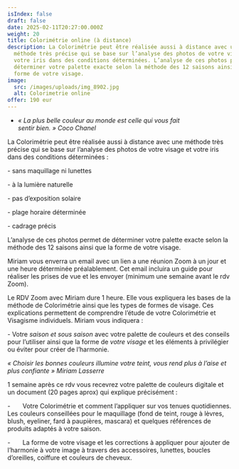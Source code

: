 ```yaml
---
isIndex: false
draft: false
date: 2025-02-11T20:27:00.000Z
weight: 20
title: Colorimétrie online (à distance)
description: La Colorimétrie peut être réalisée aussi à distance avec une
  méthode très précise qui se base sur l’analyse des photos de votre visage et
  votre iris dans des conditions déterminées. L’analyse de ces photos permet de
  déterminer votre palette exacte selon la méthode des 12 saisons ainsi que la
  forme de votre visage.
image:
  src: /images/uploads/img_8902.jpg
  alt: Colorimetrie online
offer: 190 eur
---
```

* *« La plus belle couleur au monde est celle qui vous fait sentir bien. » Coco Chanel*



La Colorimétrie peut être réalisée aussi à distance avec une méthode très précise qui se base sur l’analyse des photos de votre visage et votre iris dans des conditions déterminées :

\- sans maquillage ni lunettes

\- à la lumière naturelle

\- pas d’exposition solaire

\- plage horaire déterminée

\- cadrage précis

L’analyse de ces photos permet de déterminer votre palette exacte selon la méthode des 12 saisons ainsi que la forme de votre visage.

Miriam vous enverra un email avec un lien a une réunion Zoom à un jour et une heure  déterminée préalablement. Cet email incluira un guide pour réaliser les prises de vue et les envoyer (minimum une semaine avant le rdv Zoom).

Le RDV Zoom avec Miriam dure 1 heure. Elle vous expliquera les bases de la méthode de Colorimétrie ainsi que les types de formes de visage. Ces explications permettent de comprendre l’étude de votre Colorimétrie et Visagisme individuels. Miriam vous indiquera :

\- Votre *saison et sous saison* avec votre palette de couleurs et des conseils pour l’utiliser ainsi que la forme de *votre visage* et les éléments à privilégier ou éviter pour créer de l’harmonie.



*« Choisir les bonnes couleurs illumine votre teint, vous rend plus à l’aise et plus confiante » Miriam Lasserre*

1 semaine après ce rdv vous recevrez votre palette de couleurs digitale et un document (20 pages aprox) qui explique précisément :

\-       Votre Colorimétrie et comment l’appliquer sur vos tenues quotidiennes. Les couleurs conseillées pour le maquillage (fond de teint, rouge à lèvres, blush, eyeliner, fard à paupières, mascara) et quelques références de produits adaptés à votre saison. 

\-       La forme de votre visage et les corrections à appliquer pour ajouter de l’harmonie à votre image à travers des accessoires, lunettes, boucles d’oreilles, coiffure et couleurs de cheveux.
